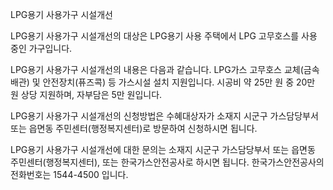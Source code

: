LPG용기 사용가구 시설개선


LPG용기 사용가구 시설개선의 대상은 LPG용기 사용 주택에서 LPG 고무호스를 사용 중인 가구입니다.


LPG용기 사용가구 시설개선의 내용은 다음과 같습니다. LPG가스 고무호스 교체(금속배관) 및 안전장치(퓨즈콕) 등 가스시설 설치 지원입니다. 시공비 약 25만 원 중 20만 원 상당 지원하며, 자부담은 5만 원입니다.


LPG용기 사용가구 시설개선의 신청방법은 수혜대상자가 소재지 시군구 가스담당부서 또는 읍면동 주민센터(행정복지센터)로 방문하여 신청하시면 됩니다.


LPG용기 사용가구 시설개선에 대한 문의는 소재지 시군구 가스담당부서 또는 읍면동 주민센터(행정복지센터), 또는 한국가스안전공사로 하시면 됩니다.
한국가스안전공사의 전화번호는 1544-4500 입니다.